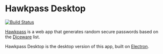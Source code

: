 # Hawkpass Desktop

[![Build Status](https://travis-ci.org/kalpetros/hawkpass-desktop.svg?branch=master)](https://travis-ci.org/kalpetros/hawkpass-desktop)

[Hawkpass](https://github.com/kalpetros/hawkpass) is a web app that generates random secure passwords based on the [Diceware](http://world.std.com/~reinhold/diceware.html) list.

Hawkpass Desktop is the desktop version of this app, built on [Electron](https://github.com/atom/electron).
